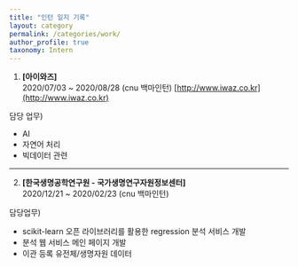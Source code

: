 ```yaml
---
title: "인턴 일지 기록"
layout: category
permalink: /categories/work/
author_profile: true
taxonomy: Intern
---
```


1. **[아이와즈]**  
2020/07/03 ~ 2020/08/28 (cnu 백마인턴)
[http://www.iwaz.co.kr](http://www.iwaz.co.kr)    
  
담당 업무)  
- AI  
- 자연어 처리  
- 빅데이터 관련       

---  

2. **[한국생명공학연구원 - 국가생명연구자원정보센터]**  
2020/12/21 ~ 2020/02/23 (cnu 백마인턴)  
  
담당업무)  
- scikit-learn 오픈 라이브러리를 활용한 regression 분석 서비스 개발
- 분석 웹 서비스 메인 페이지 개발
- 이관 등록 유전체/생명자원 데이터 
